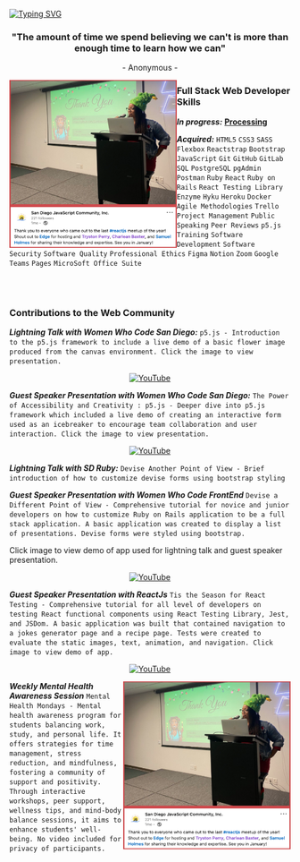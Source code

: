 [![Typing SVG](https://readme-typing-svg.herokuapp.com?color=478C8F&size=35&center=true&vCenter=true&width=1000&lines=Aloha+🌺;Welcome+to+my+GitHub+profile!;My+name+is+Charlean+Baxter;Full+Stack+Web+Developer;Mentor;Let's-Tackle-That-Blocker+Buddy)](https://git.io/typing-svg)

<h3 align="center">"The amount of time we spend believing we can't is more than enough time to learn how we can"</h3>
<p align="center">- Anonymous -</p>

<img align="left" height="300px" width="300px" alt="blue letter p dissected for processing foundation icon" src="https://github.com/SunkissedQueen/sunkissedqueen/blob/main/reactjs.png"/>

<h3>Full Stack Web Developer Skills</h3> 

***In progress:*** [**Processing**](https://processing.org/)

***Acquired:*** `HTML5` `CSS3` `SASS` `Flexbox` `Reactstrap` `Bootstrap` `JavaScript` `Git` `GitHub` `GitLab` `SQL` `PostgreSQL` `pgAdmin` `Postman` `Ruby` `React` `Ruby on Rails` `React Testing Library` `Enzyme` `Hyku` `Heroku` `Docker` `Agile Methodologies` `Trello` `Project Management` `Public Speaking` `Peer Reviews` `p5.js` `Training` `Software Development` `Software Security` `Software Quality` `Professional Ethics` `Figma` `Notion` `Zoom` `Google Teams` `Pages` `MicroSoft Office Suite`

<br>
<br>
<h3>Contributions to the Web Community</h3>  

***Lightning Talk with Women Who Code San Diego:*** `p5.js - Introduction to the p5.js framework to include a live demo of a basic flower image produced from the canvas environment. Click the image to view presentation.`  

<div align="center">  
  
  [![YouTube](http://img.youtube.com/vi/ajWYMPuMS6k/0.jpg)](https://www.youtube.com/watch?v=ajWYMPuMS6k)  

</div>

***Guest Speaker Presentation with Women Who Code San Diego:*** `The Power of Accessibility and Creativity : p5.js - Deeper dive into p5.js framework which included a live demo of creating an interactive form used as an icebreaker to encourage team collaboration and user interaction. Click the image to view presentation.`  

<div align="center">
  
  [![YouTube](http://img.youtube.com/vi/C7PmrAYjle8/0.jpg)](https://www.youtube.com/watch?v=C7PmrAYjle8)

</div>  

***Lightning Talk with SD Ruby:*** `Devise Another Point of View - Brief introduction of how to customize devise forms using bootstrap styling`  

***Guest Speaker Presentation with Women Who Code FrontEnd*** `Devise a Different Point of View - Comprehensive tutorial for novice and junior developers on how to customize Ruby on Rails application to be a full stack application. A basic application was created to display a list of presentations. Devise forms were styled using bootstrap.`

Click image to view demo of app used for lightning talk and guest speaker presentation.

<div align="center">
  
  [![YouTube](http://img.youtube.com/vi/W0gH3b5TQrA/0.jpg)](https://www.youtube.com/watch?v=W0gH3b5TQrA)

</div> 

***Guest Speaker Presentation with ReactJs*** `Tis the Season for React Testing - Comprehensive tutorial for all level of developers on testing React functional components using React Testing Library, Jest, and JSDom. A basic application was built that contained navigation to a jokes generator page and a recipe page. Tests were created to evaluate the static images, text, animation, and navigation. Click image to view demo of app.`  

<div align="center">
  
  [![YouTube](http://img.youtube.com/vi/NYlsK_4saVE/0.jpg)](https://www.youtube.com/watch?NYlsK_4saVE)

</div> 

<img align="right" height="300px" width="300px" alt="blue letter p dissected for processing foundation icon" src="https://github.com/SunkissedQueen/sunkissedqueen/blob/main/reactjs.png"/>

***Weekly Mental Health Awareness Session*** `Mental Health Mondays - Mental health awareness program for students balancing work, study, and personal life. It offers strategies for time management, stress reduction, and mindfulness, fostering a community of support and positivity. Through interactive workshops, peer support, wellness tips, and mind-body balance sessions, it aims to enhance students' well-being. No video included for privacy of participants.`  





